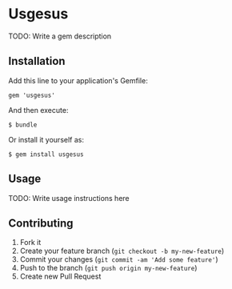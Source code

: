 # Usgesus

TODO: Write a gem description

## Installation

Add this line to your application's Gemfile:

    gem 'usgesus'

And then execute:

    $ bundle

Or install it yourself as:

    $ gem install usgesus

## Usage

TODO: Write usage instructions here

## Contributing

1. Fork it
2. Create your feature branch (`git checkout -b my-new-feature`)
3. Commit your changes (`git commit -am 'Add some feature'`)
4. Push to the branch (`git push origin my-new-feature`)
5. Create new Pull Request
